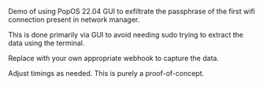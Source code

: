 Demo of using PopOS 22.04 GUI to exfiltrate the passphrase of the first wifi connection present in network manager.

This is done primarily via GUI to avoid needing sudo trying to extract the data using the terminal.

Replace <YOUR WEBHOOK HERE> with your own appropriate webhook to capture the data.
  
Adjust timings as needed. This is purely a proof-of-concept.
